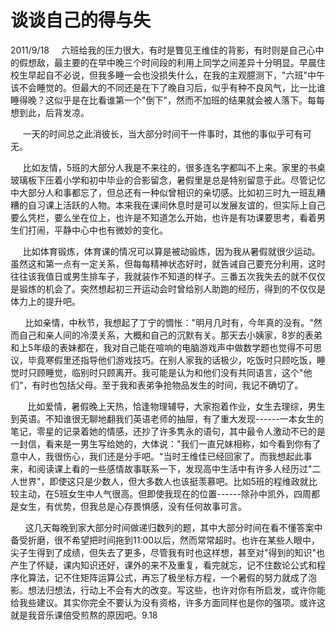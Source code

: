 # 谈谈自己的得与失
2011/9/18
   
六班给我的压力很大，有时是瞥见王维佳的背影，有时则是自己心中的假想敌，最主要的在早中晚三个时间段的利用上同学之间差异十分明显。早晨住校生早起自不必说，但我多睡一会也没损失什么，在我的主观臆测下，"六班"中午该不会睡觉的。但最大的不同还是在下了晚自习后，似乎有种不良风气，比一比谁睡得晚？这似乎是在比看谁第一个"倒下"，然而不加班的结果就会被人落下。每每想到此，后背发凉。

    
一天的时间总之此消彼长，当大部分时间干一件事时，其他的事似乎可有可无。

    
比如友情，5班的大部分人我是不来往的，很多连名字都叫不上来。家里的书桌玻璃板下压着小学和初中毕业的合影留念，暑假里是总是特别留意于此。尽管记忆中大部分人和事都忘了，但总还有一种似曾相识的亲切感。比如初三时九一班乱糟糟的自习课上活跃的人物。本来我在课间休息时是可以发展友谊的，但实际上自己要么凭栏，要么坐在位上，也许是不知道怎么开始，也许是有功课要思考，看着男生们打闹，平静中心中也有微妙的变化。

    
比如体育锻炼，体育课的情况可以算是被动锻炼，因为我从暑假就很少运动。虽然这和第一点有一定关系，但每每精神状态好时，就告诫自己要充分利用，这时往往该我值日或男生排车子，我就装作不知道的样子。三番五次我失去的就不仅仅是锻炼的机会了。突然想起初三开运动会时曾给别人助跑的经历，得到的不仅仅是体力上的提升吧。

     
比如亲情，中秋节，我想起了丁宁的惆怅："明月几时有，今年真的没有。"然而自己和亲人间的冷漠关系，大概和自己的沉默有关。那天去小姨家，8岁的表弟和上5年级的表妹都在，我对自己能在喧响的电脑游戏声中做数学题也觉得不可思议，毕竟寒假里还指导他们游戏技巧。在别人家我的话极少，吃饭时只顾吃饭，睡觉时只顾睡觉，临别时只顾离开。我可能是认为和他们没有共同语言，这个"他们"，有时也包括父母。至于我和表弟争抢物品发生的时间，我记不确切了。

      
比如爱情，暑假晚上天热，恰逢物理辅导，大家抱着作业，女生去理综，男生到英语。不知谁很无聊地翻我们英语老师的抽屉，有了重大发现------一本女生的笔记，零星的记录着她的情感，还抄了许多隽永的语句，其中最令人激动不已的是一封信，看来是一男生写给她的，大体说："我们一直兄妹相称，如今看到你有了意中人，我很伤心，我们还是分手吧。"当时王维佳已经回家了。而我想起此事来，和阅读课上看的一些感情故事联系一下，发现高中生活中有许多人经历过"二人世界"，即使这只是少数人，但大多数人也该挺羡慕吧。比如5班的程维政就比较主动，在5班女生中人气很高。但即使我现在的位置------除孙中凯外，四周都是女生，有优势，但我总是心存畏惧感，没有任何故事可言。

     
这几天每晚到家大部分时间做递归数列的题，其中大部分时间在看不懂答案中备受折磨，很不希望把时间拖到11:00以后，然而常常超时。也许在某些人眼中，尖子生得到了成绩，但失去了更多，尽管我有时也这样想，甚至对"得到的知识"也产生了怀疑，课内知识还好，课外的来不及重复，看完就忘，记不住数论公式和程序化算法，记不住矩阵运算公式，再忘了极坐标方程，一个暑假的努力就成了泡影。想法归想法，行动上不会有大的改变。写这些，也许对你有所启发，或许你能给我些建议。其实你完全不要认为没有资格，许多方面同样也是你的强项。或许这就是我音乐课倍受煎熬的原因吧。9.18